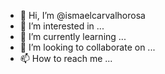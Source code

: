 - 👋 Hi, I’m @ismaelcarvalhorosa
- 👀 I’m interested in ...
- 🌱 I’m currently learning ...
- 💞️ I’m looking to collaborate on ...
- 📫 How to reach me ...

<!---
ismaelcarvalhorosa/ismaelcarvalhorosa is a ✨ special ✨ repository because its `README.md` (this file) appears on your GitHub profile.
You can click the Preview link to take a look at your changes.
--->

